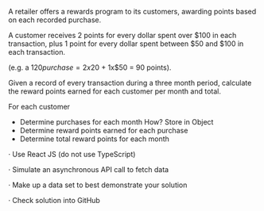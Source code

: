 A retailer offers a rewards program to its customers, awarding points based on each recorded purchase.

A customer receives 2 points for every dollar spent over $100 in each transaction, plus 1 point for every dollar spent between $50 and $100 in each transaction.

(e.g. a $120 purchase = 2x$20 + 1x$50 = 90 points).

Given a record of every transaction during a three month period, calculate the reward points earned for each customer per month and total.

For each customer
  * Determine purchases for each month How? Store in Object
  * Determine reward points earned for each purchase
  * Determine total reward points for each month



· Use React JS (do not use TypeScript)

· Simulate an asynchronous API call to fetch data

· Make up a data set to best demonstrate your solution

· Check solution into GitHub